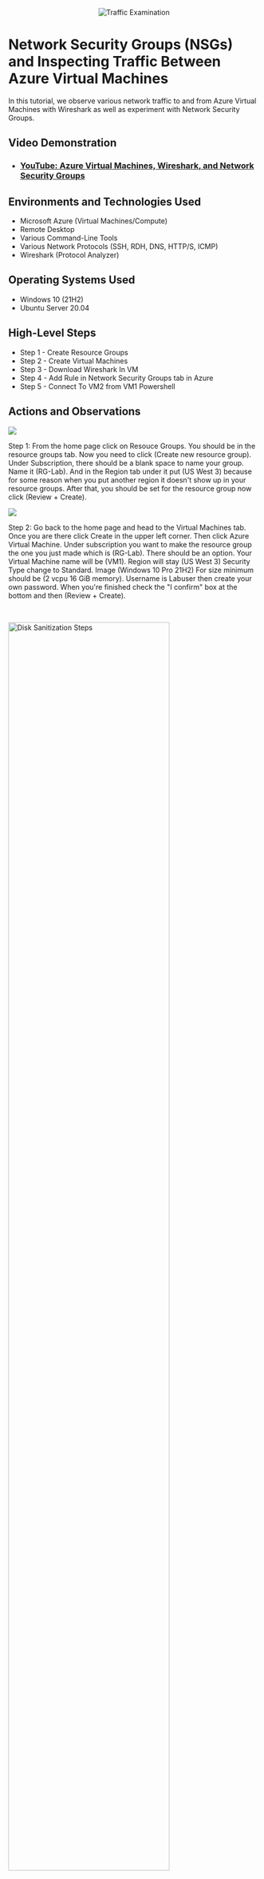<p align="center">
<img src="https://i.imgur.com/Ua7udoS.png" alt="Traffic Examination"/>
</p>

<h1>Network Security Groups (NSGs) and Inspecting Traffic Between Azure Virtual Machines</h1>
In this tutorial, we observe various network traffic to and from Azure Virtual Machines with Wireshark as well as experiment with Network Security Groups. <br />


<h2>Video Demonstration</h2>

- ### [YouTube: Azure Virtual Machines, Wireshark, and Network Security Groups](https://www.youtube.com)

<h2>Environments and Technologies Used</h2>

- Microsoft Azure (Virtual Machines/Compute)
- Remote Desktop
- Various Command-Line Tools
- Various Network Protocols (SSH, RDH, DNS, HTTP/S, ICMP)
- Wireshark (Protocol Analyzer)

<h2>Operating Systems Used </h2>

- Windows 10 (21H2)
- Ubuntu Server 20.04

<h2>High-Level Steps</h2>

- Step 1 - Create Resource Groups
- Step 2 - Create Virtual Machines
- Step 3 - Download Wireshark In VM
- Step 4 - Add Rule in Network Security Groups tab in Azure
- Step 5 - Connect To VM2 from VM1 Powershell

<h2>Actions and Observations</h2>

<p>
<img src="https://github.com/CoreyJeff/azure-network-protocols/assets/138095936/8e0baff2-a59d-4aff-95e2-377f180bdc06"
"/>
</p>
<p>
Step 1: From the home page click on Resouce Groups. You should be in the resource groups tab. Now you need to click (Create new resource group). Under Subscription, there should be a blank space to name your group. Name it (RG-Lab). And in the Region tab under it put (US West 3) 
because for some reason when you put another region it doesn't show up in your resource groups. After that, you should be set for the resource group now click (Review + Create).
</p>

<p>
<img src="https://github.com/CoreyJeff/azure-network-protocols/assets/138095936/1f65c00b-93f7-4ea3-8df2-3256a2f21feb"

</p>
<p>
Step 2: Go back to the home page and head to the Virtual Machines tab. Once you are there click Create in the upper left corner. Then click Azure Virtual Machine. Under subscription you want to make the resource group the one you just made which is
(RG-Lab). There should be an option. Your Virtual Machine name will be (VM1). Region will stay (US West 3) Security Type change to Standard. Image (Windows 10 Pro 21H2) For size minimum should be (2 vcpu 16 GiB memory). Username is Labuser then create your own password. When you're finished check the "I confirm" box at the bottom and then (Review + Create).
</p>
<br />

<p>
<img src="https://i.imgur.com/DJmEXEB.png" height="80%" width="80%" alt="Disk Sanitization Steps"/>
</p>
<p>
Step 3: You are going to make another virtual machine so go back to the Virtual Machines Tab and create new.
Under resource group change it to your (RG-Lab) group. Under Virtual Machine Name you can call it (VM2). 
Leave the Region as (US West 3). Now you will change your Image to (Ubuntu Server 20.04 LTS). For size minimum should be (2 vcpu 16 GiB memory).
Change your Authentication Type from SSH Key to Password. Use (labuser) as your Username and don't forget your password. Now (Review + Create) the VM.
</p>
<br />

<p>
<img src="https://i.imgur.com/DJmEXEB.png" height="80%" width="80%" alt="Disk Sanitization Steps"/>
</p>
<p>
Step 4: Now that you are done with the prerequisites go to the Virtual Machines tab and open (VM1) using remote desktop. So copy your Public IP in (VM1) and search
Remote Desktop in your start menu paste it and connect. Enter your username and password you made at the beginning of the lab and connect and accept the warning.
</p>

<p>
<img src="https://i.imgur.com/DJmEXEB.png" height="80%" width="80%" alt="Disk Sanitization Steps"/>
</p>
<p>
Step 5: In the VM download Wireshark and open it. Click the blue logo in the upper left corner to start scanning. Under the blue logo in the search bar type (icmp) and enter. Minimize your VM go to VM2 and copy the private IP. Now go back into your Remote Desktop Connection
and open Powershell from the start menu. Use the (ping) command to get the Reply ex(labuser> ping 10.0.0.5). You should be able to see the Replies on your Wireshark. Now we will constantly ping the IP by using the same command but adding (-t) at the end ex(labuser> ping 10.0.0.5 -t)
and we will manually change the firewall on VM2 to not allow ICMP traffic.
</p>

<p>
<img src="https://i.imgur.com/DJmEXEB.png" height="80%" width="80%" alt="Disk Sanitization Steps"/>
</p>
<p>
Step 6: Minimize VM1 and in Azure go to Network Security Groups. Go to the (VM2-nsg) and click Inbound Security Rules on the left side. Click Add at the top of the page to add a new rule. Change the Protocol to ICMP and the Action to Deny. Set the Priority to 200 and Name it (DENY_ICMP_FROM_ANYWHERE) and click add.
Go back to VM1 in your Remote Desktop and open Wireshark and it should say *Request timed out*. Minimize the VM and on your actual desktop go back to the Network Security Groups tab and allow ICMP traffic again by clicking on the rule you made and switching it back to allow and refresh. Open your VM1 again and your replies should start coming through on Wireshark again. To stop the replies click on the Powershell window and press Ctrl+C.	
</p>

<p>
<img src="https://i.imgur.com/DJmEXEB.png" height="80%" width="80%" alt="Disk Sanitization Steps"/>
</p>
<p>
Step 7: Lastly we will explore SSH traffic. First, in Wireshark go to the search bar change it from ICMP to SSH, and click the green logo above the bar to refresh. In Powershell we are going to use the (ssh) command and VM2s IP address to connect to VM2 ex(labuser> ssh labuser@10.0.0.5)
If you did it right you will get a finger-printing message and you want to type (yes) and enter the password to VM2. Keep in mind you won't be able to see the password so make sure you get it right. If you completed the steps correctly you should have a connection to VM2.
So whenever you type a command in Powershell you will see the traffic being sent between the two VMs on Wireshark. example use the id command (labuser@VM2:~$ id). To exit the connection simply type (exit) and enter and the session will be closed.
</p>
